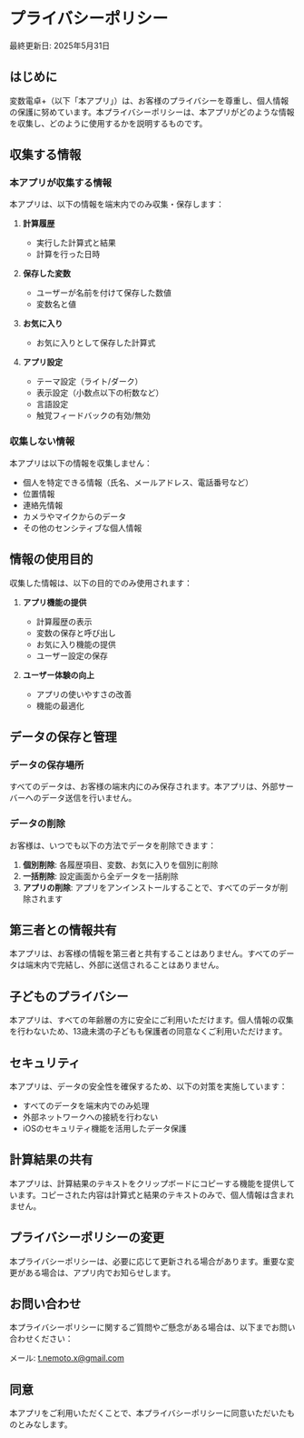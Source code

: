 # プライバシーポリシー

最終更新日: 2025年5月31日

## はじめに

変数電卓+（以下「本アプリ」）は、お客様のプライバシーを尊重し、個人情報の保護に努めています。本プライバシーポリシーは、本アプリがどのような情報を収集し、どのように使用するかを説明するものです。

## 収集する情報

### 本アプリが収集する情報

本アプリは、以下の情報を端末内でのみ収集・保存します：

1. **計算履歴**
   - 実行した計算式と結果
   - 計算を行った日時

2. **保存した変数**
   - ユーザーが名前を付けて保存した数値
   - 変数名と値

3. **お気に入り**
   - お気に入りとして保存した計算式

4. **アプリ設定**
   - テーマ設定（ライト/ダーク）
   - 表示設定（小数点以下の桁数など）
   - 言語設定
   - 触覚フィードバックの有効/無効

### 収集しない情報

本アプリは以下の情報を収集しません：

- 個人を特定できる情報（氏名、メールアドレス、電話番号など）
- 位置情報
- 連絡先情報
- カメラやマイクからのデータ
- その他のセンシティブな個人情報

## 情報の使用目的

収集した情報は、以下の目的でのみ使用されます：

1. **アプリ機能の提供**
   - 計算履歴の表示
   - 変数の保存と呼び出し
   - お気に入り機能の提供
   - ユーザー設定の保存

2. **ユーザー体験の向上**
   - アプリの使いやすさの改善
   - 機能の最適化

## データの保存と管理

### データの保存場所

すべてのデータは、お客様の端末内にのみ保存されます。本アプリは、外部サーバーへのデータ送信を行いません。

### データの削除

お客様は、いつでも以下の方法でデータを削除できます：

1. **個別削除**: 各履歴項目、変数、お気に入りを個別に削除
2. **一括削除**: 設定画面から全データを一括削除
3. **アプリの削除**: アプリをアンインストールすることで、すべてのデータが削除されます

## 第三者との情報共有

本アプリは、お客様の情報を第三者と共有することはありません。すべてのデータは端末内で完結し、外部に送信されることはありません。

## 子どものプライバシー

本アプリは、すべての年齢層の方に安全にご利用いただけます。個人情報の収集を行わないため、13歳未満の子どもも保護者の同意なくご利用いただけます。

## セキュリティ

本アプリは、データの安全性を確保するため、以下の対策を実施しています：

- すべてのデータを端末内でのみ処理
- 外部ネットワークへの接続を行わない
- iOSのセキュリティ機能を活用したデータ保護

## 計算結果の共有

本アプリは、計算結果のテキストをクリップボードにコピーする機能を提供しています。コピーされた内容は計算式と結果のテキストのみで、個人情報は含まれません。

## プライバシーポリシーの変更

本プライバシーポリシーは、必要に応じて更新される場合があります。重要な変更がある場合は、アプリ内でお知らせします。

## お問い合わせ

本プライバシーポリシーに関するご質問やご懸念がある場合は、以下までお問い合わせください：

メール: t.nemoto.x@gmail.com

## 同意

本アプリをご利用いただくことで、本プライバシーポリシーに同意いただいたものとみなします。
